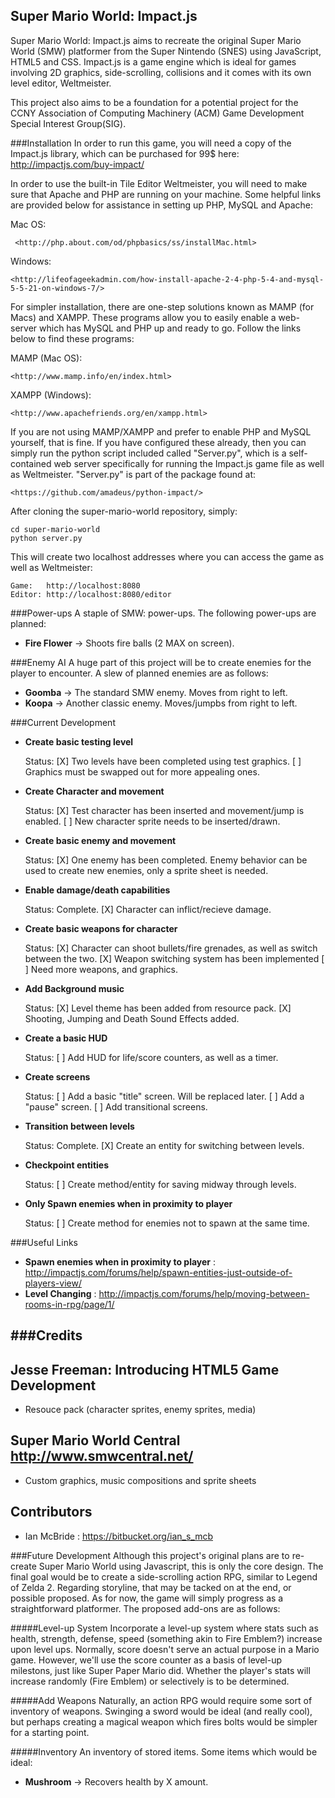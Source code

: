 Super Mario World: Impact.js
----------------------------

Super Mario World: Impact.js aims to recreate the original Super
Mario World (SMW) platformer from the Super Nintendo (SNES) using
JavaScript, HTML5 and CSS. Impact.js is a game engine which is ideal
for games involving 2D graphics, side-scrolling, collisions and it 
comes with its own level editor, Weltmeister. 

This project also aims to be a foundation for a potential project 
for the CCNY Association of Computing Machinery (ACM) Game Development
Special Interest Group(SIG). 

###Installation
In order to run this game, you will need a copy of the Impact.js library,
which can be purchased for 99$ here: <http://impactjs.com/buy-impact/>

In order to use the built-in Tile Editor Weltmeister, you will need to
make sure that Apache and PHP are running on your machine. Some helpful
links are provided below for assistance in setting up PHP, MySQL and Apache:

Mac OS:

     <http://php.about.com/od/phpbasics/ss/installMac.html>

Windows: 
    
    <http://lifeofageekadmin.com/how-install-apache-2-4-php-5-4-and-mysql-5-5-21-on-windows-7/>

For simpler installation, there are one-step solutions known as MAMP (for Macs)
and XAMPP. These programs allow you to easily enable a web-server which has MySQL
and PHP up and ready to go. Follow the links below to find these programs:

MAMP (Mac OS):

    <http://www.mamp.info/en/index.html> 

XAMPP (Windows):
    
    <http://www.apachefriends.org/en/xampp.html>

If you are not using MAMP/XAMPP and prefer to enable PHP and MySQL yourself, that
is fine. If you have configured these already, then you can simply run the python
script included called "Server.py", which is a self-contained web server specifically
for running the Impact.js game file as well as Weltmeister. "Server.py" is part of the 
package found at:  

    <https://github.com/amadeus/python-impact/>

After cloning the super-mario-world repository, simply:

    cd super-mario-world
    python server.py

This will create two localhost addresses where you can access the game as well as Weltmeister:

    Game:   http://localhost:8080
    Editor: http://localhost:8080/editor


###Power-ups
A staple of SMW: power-ups. The following power-ups are planned:

* **Fire Flower**   -> Shoots fire balls (2 MAX on screen). 
   

###Enemy AI
A huge part of this project will be to create enemies for the player to
encounter. A slew of planned enemies are as follows:

* **Goomba**        -> The standard SMW enemy. Moves from right to left.
* **Koopa**         -> Another classic enemy. Moves/jumpbs from right to left.

###Current Development

* **Create basic testing level**                            

    Status: 
        [X] Two levels have been completed using test graphics.
        [ ] Graphics must be swapped out for more appealing ones.

* **Create Character and movement**                         

    Status: 
        [X] Test character has been inserted and movement/jump is enabled.
        [ ] New character sprite needs to be inserted/drawn. 

* **Create basic enemy and movement**                        

    Status: 
        [X] One enemy has been completed. Enemy behavior can be used 
            to create new enemies, only a sprite sheet is needed.

* **Enable damage/death capabilities**                      

    Status: Complete.
        [X] Character can inflict/recieve damage.

* **Create basic weapons for character**                     

    Status: 
        [X] Character can shoot bullets/fire grenades, as well as
           switch between the two. 
        [X] Weapon switching system has been implemented
        [ ] Need more weapons, and graphics.

* **Add Background music**                                   

    Status: 
        [X] Level theme has been added from resource pack.
        [X] Shooting, Jumping and Death Sound Effects added.

* **Create a basic HUD**                                     
    
    Status: 
        [ ] Add HUD for life/score counters, as well as a timer.

* **Create screens**                                  

    Status: 
        [ ] Add a basic "title" screen. Will be replaced later.
        [ ] Add a "pause" screen.
        [ ] Add transitional screens.

* **Transition between levels**                              

    Status: Complete.
        [X] Create an entity for switching between levels.

* **Checkpoint entities**                                    

    Status:
        [ ] Create method/entity for saving midway through levels.

* **Only Spawn enemies when in proximity to player**         

    Status:
        [ ] Create method for enemies not to spawn at the same time.

###Useful Links

* **Spawn enemies when in proximity to player** : <http://impactjs.com/forums/help/spawn-entities-just-outside-of-players-view/>
* **Level Changing** : <http://impactjs.com/forums/help/moving-between-rooms-in-rpg/page/1/>

###Credits
----------

Jesse Freeman: Introducing HTML5 Game Development
-------------------------------------------------
* Resouce pack (character sprites, enemy sprites, media)

Super Mario World Central <http://www.smwcentral.net/>
------------------------------------------------------
* Custom graphics, music compositions and sprite sheets

Contributors
------------
* Ian McBride : <https://bitbucket.org/ian_s_mcb>


###Future Development
Although this project's original plans are to re-create Super Mario 
World using Javascript, this is only the core design. The final goal
would be to create a side-scrolling action RPG, similar to Legend of
Zelda 2. Regarding storyline, that may be tacked on at the end, or 
possible proposed. As for now, the game will simply progress as a 
straightforward platformer. The proposed add-ons are as follows:

#####Level-up System
Incorporate a level-up system where stats such as health, strength,
defense, speed (something akin to Fire Emblem?) increase upon level
ups. Normally, score doesn't serve an actual purpose in a Mario game.
However, we'll use the score counter as a basis of level-up milestons,
just like Super Paper Mario did. Whether the player's stats will 
increase randomly (Fire Emblem) or selectively is to be determined.

#####Add Weapons
Naturally, an action RPG would require some sort of inventory of weapons.
Swinging a sword would be ideal (and really cool), but perhaps creating
a magical weapon which fires bolts would be simpler for a starting point.

#####Inventory
An inventory of stored items. Some items which would be ideal:

* **Mushroom**        -> Recovers health by X amount.



    
